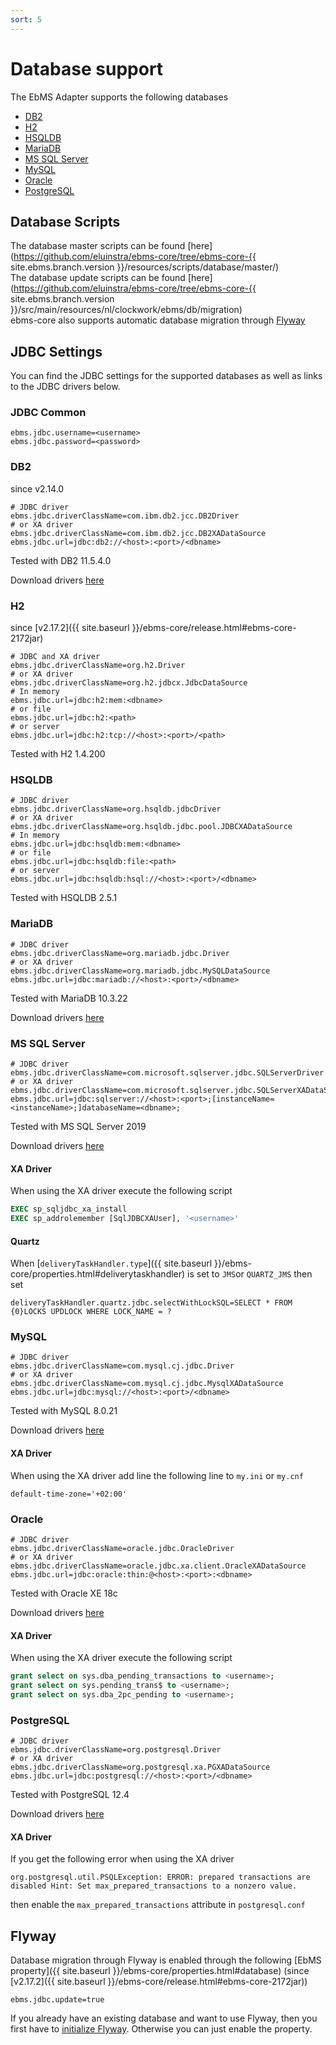 ```yaml
---
sort: 5
---
```


# Database support

The EbMS Adapter supports the following databases

- [DB2](#db2)
- [H2](#h2)
- [HSQLDB](#hsqldb)
- [MariaDB](#mariadb)
- [MS SQL Server](#ms-sql-server)
- [MySQL](#mysql)
- [Oracle](#oracle)
- [PostgreSQL](#postgresql)

## Database Scripts

The database master scripts can be found [here](https://github.com/eluinstra/ebms-core/tree/ebms-core-{{ site.ebms.branch.version }}/resources/scripts/database/master/)  
The database update scripts can be found [here](https://github.com/eluinstra/ebms-core/tree/ebms-core-{{ site.ebms.branch.version }}/src/main/resources/nl/clockwork/ebms/db/migration)  
ebms-core also supports automatic database migration through [Flyway](#flyway)

## JDBC Settings

You can find the JDBC settings for the supported databases as well as links to the JDBC drivers below.

### JDBC Common

```properties
ebms.jdbc.username=<username>
ebms.jdbc.password=<password>
```

### DB2

since v2.14.0

```properties
# JDBC driver
ebms.jdbc.driverClassName=com.ibm.db2.jcc.DB2Driver
# or XA driver
ebms.jdbc.driverClassName=com.ibm.db2.jcc.DB2XADataSource
ebms.jdbc.url=jdbc:db2://<host>:<port>/<dbname>
```

Tested with DB2 11.5.4.0

Download drivers [here](https://www.ibm.com/support/pages/db2-jdbc-driver-versions-and-downloads)

### H2

since [v2.17.2]({{ site.baseurl }}/ebms-core/release.html#ebms-core-2172jar)

```properties
# JDBC and XA driver
ebms.jdbc.driverClassName=org.h2.Driver
# or XA driver
ebms.jdbc.driverClassName=org.h2.jdbcx.JdbcDataSource
# In memory
ebms.jdbc.url=jdbc:h2:mem:<dbname>
# or file
ebms.jdbc.url=jdbc:h2:<path>
# or server
ebms.jdbc.url=jdbc:h2:tcp://<host>:<port>/<path>
```

Tested with H2 1.4.200

### HSQLDB

```properties
# JDBC driver
ebms.jdbc.driverClassName=org.hsqldb.jdbcDriver
# or XA driver
ebms.jdbc.driverClassName=org.hsqldb.jdbc.pool.JDBCXADataSource
# In memory
ebms.jdbc.url=jdbc:hsqldb:mem:<dbname>
# or file
ebms.jdbc.url=jdbc:hsqldb:file:<path>
# or server
ebms.jdbc.url=jdbc:hsqldb:hsql://<host>:<port>/<dbname>
```

Tested with HSQLDB 2.5.1

### MariaDB

```properties
# JDBC driver
ebms.jdbc.driverClassName=org.mariadb.jdbc.Driver
# or XA driver
ebms.jdbc.driverClassName=org.mariadb.jdbc.MySQLDataSource
ebms.jdbc.url=jdbc:mariadb://<host>:<port>/<dbname>
```

Tested with MariaDB 10.3.22

Download drivers [here](https://downloads.mariadb.org/connector-java/)

### MS SQL Server

```properties
# JDBC driver
ebms.jdbc.driverClassName=com.microsoft.sqlserver.jdbc.SQLServerDriver
# or XA driver
ebms.jdbc.driverClassName=com.microsoft.sqlserver.jdbc.SQLServerXADataSource
ebms.jdbc.url=jdbc:sqlserver://<host>:<port>;[instanceName=<instanceName>;]databaseName=<dbname>;
```

Tested with MS SQL Server 2019

Download drivers [here](https://docs.microsoft.com/en-us/sql/connect/jdbc/download-microsoft-jdbc-driver-for-sql-server)

#### XA Driver

When using the XA driver execute the following script

```sql
EXEC sp_sqljdbc_xa_install
EXEC sp_addrolemember [SqlJDBCXAUser], '<username>'
```

#### Quartz

When [`deliveryTaskHandler.type`]({{ site.baseurl }}/ebms-core/properties.html#deliverytaskhandler) is set to `JMS`or `QUARTZ_JMS` then set

```properties
deliveryTaskHandler.quartz.jdbc.selectWithLockSQL=SELECT * FROM {0}LOCKS UPDLOCK WHERE LOCK_NAME = ?
```

### MySQL

```properties
# JDBC driver
ebms.jdbc.driverClassName=com.mysql.cj.jdbc.Driver
# or XA driver
ebms.jdbc.driverClassName=com.mysql.cj.jdbc.MysqlXADataSource
ebms.jdbc.url=jdbc:mysql://<host>:<port>/<dbname>
```

Tested with MySQL 8.0.21

Download drivers [here](https://dev.mysql.com/downloads/connector/j/)

#### XA Driver

When using the XA driver add line the following line to `my.ini` or `my.cnf`

```properties
default-time-zone='+02:00'
```

### Oracle

```properties
# JDBC driver
ebms.jdbc.driverClassName=oracle.jdbc.OracleDriver
# or XA driver
ebms.jdbc.driverClassName=oracle.jdbc.xa.client.OracleXADataSource
ebms.jdbc.url=jdbc:oracle:thin:@<host>:<port>:<dbname>
```

Tested with Oracle XE 18c

Download drivers [here](https://www.oracle.com/database/technologies/appdev/jdbc-downloads.html)

#### XA Driver

When using the XA driver execute the following script

```sql
grant select on sys.dba_pending_transactions to <username>;
grant select on sys.pending_trans$ to <username>;
grant select on sys.dba_2pc_pending to <username>;
```

### PostgreSQL

```properties
# JDBC driver
ebms.jdbc.driverClassName=org.postgresql.Driver
# or XA driver
ebms.jdbc.driverClassName=org.postgresql.xa.PGXADataSource
ebms.jdbc.url=jdbc:postgresql://<host>:<port>/<dbname>
```

Tested with PostgreSQL 12.4

Download drivers [here](https://jdbc.postgresql.org/download.html)

#### XA Driver

If you get the following error when using the XA driver

```properties
org.postgresql.util.PSQLException: ERROR: prepared transactions are disabled Hint: Set max_prepared_transactions to a nonzero value.
```

then enable the `max_prepared_transactions` attribute in `postgresql.conf`


## Flyway

Database migration through Flyway is enabled through the following [EbMS property]({{ site.baseurl }}/ebms-core/properties.html#database) (since [v2.17.2]({{ site.baseurl }}/ebms-core/release.html#ebms-core-2172jar))

```properties
ebms.jdbc.update=true
```

If you already have an existing database and want to use Flyway, then you first have to [initialize Flyway](/ebms-admin/database.html#initialize-flyway). Otherwise you can just enable the property.
